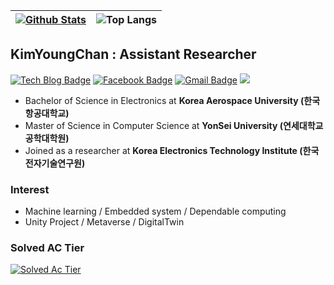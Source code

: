 | [![Github Stats](https://github-readme-stats.vercel.app/api?username=kimyc1223&amp;count_private=true&amp;hide=contribs,prs&amp;show_icons=true&amp;theme=vue-dark)](https://github.com/anuraghazra/github-readme-stats) | ![Top Langs](https://github-readme-stats.vercel.app/api/top-langs/?username=kimyc1223&amp;layout=compact&amp;hide=Visual%20Basic) |
|:---:|:---:|

## KimYoungChan : Assistant Researcher

  [![Tech Blog Badge](http://img.shields.io/badge/-Tech%20blog-black?style=flat-square&logo=github&link=https://KimYC1223.github.io/)](https://KimYC1223.github.io/) [![Facebook Badge](https://img.shields.io/badge/facebook-1877f2?style=flat-square&logo=facebook&logoColor=white&link=https://www.facebook.com/kimyc1223)](https://www.facebook.com/profile.php?id=100000498178589) [![Gmail Badge](https://img.shields.io/badge/Gmail-d14836?style=flat-square&logo=Gmail&logoColor=white&link=mailto:kimyc1223@gmail.com)](mailto:kimyc1223@gmail.com) <a href="https://hits.seeyoufarm.com"><img src="https://hits.seeyoufarm.com/api/count/incr/badge.svg?url=https%3A%2F%2Fgithub.com%2FKimYC1223%2Fhit-counter&count_bg=%23D9D9D9&title_bg=%23379CFF&icon=github.svg&icon_color=%23E7E7E7&title=Visit&edge_flat=false"/></a>
</div>

- Bachelor of Science in Electronics at **Korea Aerospace University (한국항공대학교)**
- Master of Science in Computer Science at **YonSei University (연세대학교 공학대학원)**
- Joined as a researcher at **Korea Electronics Technology Institute (한국전자기술연구원)**

### Interest

- Machine learning / Embedded system / Dependable computing
- Unity Project / Metaverse / DigitalTwin 

### Solved AC Tier

[![Solved Ac Tier](http://mazassumnida.wtf/api/v2/generate_badge?boj=kimyc1223)](https://solved.ac/kimyc1223)

  
